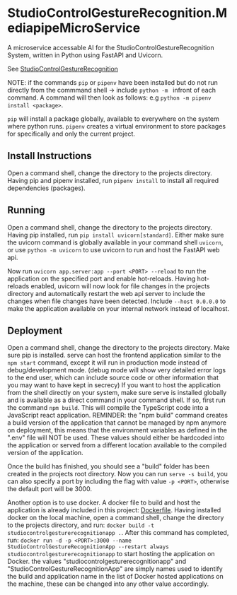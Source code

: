 # StudioControlGestureRecognition.MediapipeMicroService
A microservice accessable AI for the StudioControlGestureRecognition System, written in Python using FastAPI and Uvicorn.

See [StudioControlGestureRecognition](https://github.com/Robbe-Vr/StudioControlGestureRecognition)

NOTE: if the commands ```pip``` or ```pipenv``` have been installed but do not run directly from the commmand shell -> include ```python -m ``` infront of each command.
A command will then look as follows: e.g ```python -m pipenv install <package>```.

```pip``` will install a package globally, available to everywhere on the system where python runs.
```pipenv``` creates a virtual environment to store packages for specifically and only the current project.

## Install Instructions
Open a command shell, change the directory to the projects directory.
Having pip and pipenv installed, run ```pipenv install``` to install all required dependencies (packages).

## Running
Open a command shell, change the directory to the projects directory.
Having pip installed, run ```pip install uvicorn[standard]```.
Either make sure the uvicorn command is globally available in your command shell ```uvicorn```, or use ```python -m uvicorn``` to use uvicorn to run and host the FastAPI web api.

Now run ```uvicorn app.server:app --port <PORT> --reload``` to run the application on the specified port and enable hot-reloads.
Having hot-reloads enabled, uvicorn will now look for file changes in the projects directory and automatically restart the web api server to include the changes when file changes have been detected.
Include ```--host 0.0.0.0``` to make the application available on your internal network instead of localhost.

## Deployment
Open a command shell, change the directory to the projects directory.
Make sure pip is installed.
serve can host the frontend application similar to the ```npm start``` command, except it will run in production mode instead of debug/development mode. (debug mode will show very detailed error logs to the end user, which can include source code or other information that you may want to have kept in secrecy)
If you want to host the application from the shell directly on your system, make sure serve is installed globally and is available as a direct command in your command shell.
If so, first run the command ```npm build```.
This will compile the TypeScript code into a JavaScript react application. REMINDER: the "npm build" command creates a build version of the application that cannot be managed by npm anymore on deployment, this means that the environment variables as defined in the ".env" file will NOT be used. These values should either be hardcoded into the application or served from a different location available to the compiled version of the application.

Once the build has finished, you should see a "build" folder has been created in the projects root directory.
Now you can run ```serve -s build```, you can also specify a port by including the flag with value ```-p <PORT>```, otherwise the default port will be 3000.

Another option is to use docker. A docker file to build and host the application is already included in this project: [Dockerfile](Dockerfile).
Having installed docker on the local machine, open a command shell, change the directory to the projects directory, and run: ```docker build -t studiocontrolgesturerecognitionapp .```.
After this command has completed, run: ```docker run -d -p <PORT>:3000 --name StudioControlGestureRecognitionApp --restart always studiocontrolgesturerecognitionapp``` to start hosting the application on Docker.
the values "studiocontrolgesturerecognitionapp" and "StudioControlGestureRecognitionApp" are simply names used to identify the build and application name in the list of Docker hosted applications on the machine, these can be changed into any other value accordingly.
